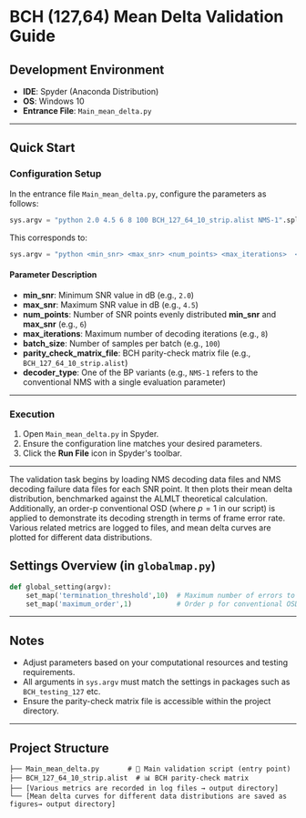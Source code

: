 # BCH (127,64) Mean Delta Validation  Guide

## Development Environment

* **IDE**: Spyder (Anaconda Distribution)
* **OS**: Windows 10
* **Entrance File**: `Main_mean_delta.py`

---

## Quick Start

### Configuration Setup

In the entrance file `Main_mean_delta.py`, configure the parameters as follows:

```python
sys.argv = "python 2.0 4.5 6 8 100 BCH_127_64_10_strip.alist NMS-1".split()
```

This corresponds to:

```python
sys.argv = "python <min_snr> <max_snr> <num_points> <max_iterations>  <batch_size>  <parity_check_matrix_file> <decoder_type>".split()
```

#### Parameter Description

* **min_snr**: Minimum SNR value in dB (e.g., `2.0`)
* **max_snr**: Maximum SNR value in dB (e.g., `4.5`)
* **num_points**: Number of SNR points evenly distributed **min_snr** and **max_snr** (e.g., `6`)
* **max_iterations**: Maximum number of decoding iterations (e.g., `8`)
* **batch_size**: Number of samples per batch (e.g., `100`)
* **parity_check_matrix_file**: BCH parity-check matrix file (e.g., `BCH_127_64_10_strip.alist`)
* **decoder_type**: One of the BP variants (e.g., `NMS-1` refers to the conventional NMS with a single evaluation parameter)

---

### Execution

1. Open `Main_mean_delta.py` in Spyder.
2. Ensure the configuration line matches your desired parameters.
3. Click the **Run File** icon in Spyder's toolbar.
---
The validation task begins by loading NMS decoding data files and NMS decoding failure data files for each SNR point. 
It then plots their mean delta distribution, benchmarked against the ALMLT theoretical calculation. Additionally, an order-p
conventional OSD (where $p=1$ in our script) is applied to demonstrate its decoding strength in terms of frame error rate. 
Various related metrics are logged to files, and mean delta curves are plotted for different data distributions.


## Settings Overview (in `globalmap.py`)

```python
def global_setting(argv):
    set_map('termination_threshold',10)  # Maximum number of errors to collect per SNR point for conventional OSD decoding, '$10^2$' or more is favored for statistical reliability.
    set_map('maximum_order',1)           # Order p for conventional OSD

```

---

## Notes

* Adjust parameters based on your computational resources and testing requirements.
* All arguments in `sys.argv` must match the settings in packages such as `BCH_testing_127` etc.
* Ensure the parity-check matrix file is accessible within the project directory.

---

## Project Structure

```
├── Main_mean_delta.py       # 🎯 Main validation script (entry point)
├── BCH_127_64_10_strip.alist  # 📊 BCH parity-check matrix
├── [Various metrics are recorded in log files → output directory]
└── [Mean delta curves for different data distributions are saved as figures→ output directory]
```
